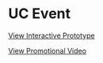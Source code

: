 # UC Event

[View Interactive Prototype](https://projects.invisionapp.com/share/E433BSJAK#/screens)

[View Promotional Video](https://www.youtube.com/watch?v=1yfN_NPzLZ0&feature=youtu.be)
